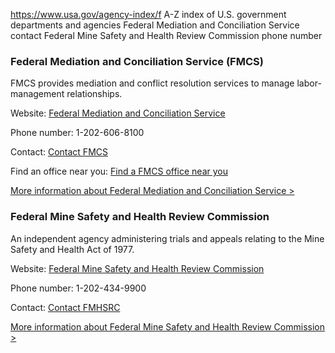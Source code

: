 

https://www.usa.gov/agency-index/f
A-Z index of U.S. government departments and agencies
Federal Mediation and Conciliation Service contact
Federal Mine Safety and Health Review Commission phone number

### Federal Mediation and Conciliation Service (FMCS)

FMCS provides mediation and conflict resolution services to manage labor-management relationships.

Website: [Federal Mediation and Conciliation Service](http://www.fmcs.gov/)

Phone number: 1-202-606-8100

Contact: [Contact FMCS](https://www.fmcs.gov/contact-us/)

Find an office near you: [Find a FMCS office near you](https://www.fmcs.gov/serviceareas/)

[More information about Federal Mediation and Conciliation Service >](https://www.usa.gov/agencies/federal-mediation-and-conciliation-service)

### Federal Mine Safety and Health Review Commission

An independent agency administering trials and appeals relating to the Mine Safety and Health Act of 1977.

Website: [Federal Mine Safety and Health Review Commission](https://www.fmshrc.gov/)

Phone number: 1-202-434-9900

Contact: [Contact FMHSRC](https://www.fmshrc.gov/content/contact-us)

[More information about Federal Mine Safety and Health Review Commission >](https://www.usa.gov/agencies/federal-mine-safety-and-health-review-commission)
